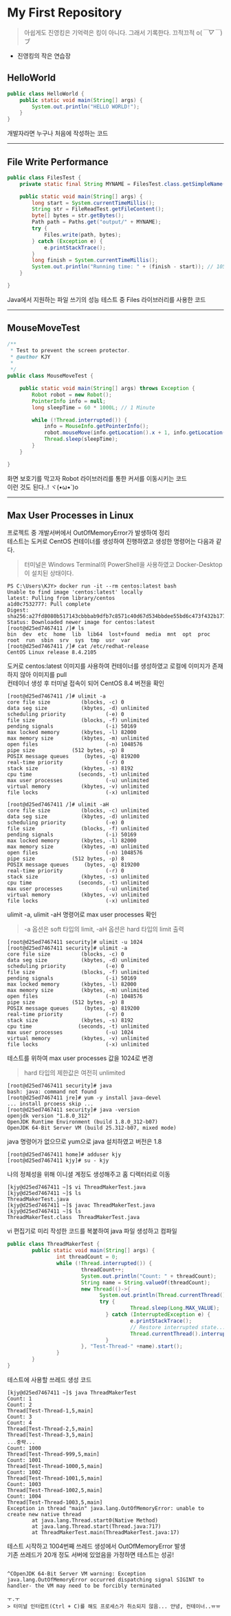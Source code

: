 My First Repository
===============

> 아쉽게도 진영킹은 기억력은 킹이 아니다. 그래서 기록한다. 끄적끄적 o(*￣▽￣*)ブ

* 진영킹의 작은 연습장

## HelloWorld
```java
public class HelloWorld {
	public static void main(String[] args) {
		System.out.println("HELLO WORLD!");
	}
}
```
개발자라면 누구나 처음에 작성하는 코드
- - -

## File Write Performance
```java
public class FilesTest {
	private static final String MYNAME = FilesTest.class.getSimpleName();

	public static void main(String[] args) {
		long start = System.currentTimeMillis();
		String str = FileReadTest.getFileContent();
		byte[] bytes = str.getBytes();
		Path path = Paths.get("output/" + MYNAME);
		try {
			Files.write(path, bytes);
		} catch (Exception e) {
			e.printStackTrace();
		}
		long finish = System.currentTimeMillis();
		System.out.println("Running time: " + (finish - start)); // 105
	}

}
```
Java에서 지원하는 파일 쓰기의 성능 테스트 중 Files 라이브러리를 사용한 코드
- - -

## MouseMoveTest
```java
/**
 * Test to prevent the screen protector.
 * @author KJY
 *
 */
public class MouseMoveTest {

	public static void main(String[] args) throws Exception {
		Robot robot = new Robot();
		PointerInfo info = null;
		long sleepTime = 60 * 1000L; // 1 Minute

		while (!Thread.interrupted()) {
			info = MouseInfo.getPointerInfo();
			robot.mouseMove(info.getLocation().x + 1, info.getLocation().y + 1);
			Thread.sleep(sleepTime);
		}
	}

}
```
화면 보호기를 막고자 Robot 라이브러리를 통한 커서를 이동시키는 코드   
이런 것도 된다..! ヾ(•ω•`)o
- - -

## Max User Processes in Linux
프로젝트 중 개발서버에서 OutOfMemoryError가 발생하여 정리   
테스트는 도커로 CentOS 컨테이너를 생성하여 진행하였고 생성한 명령어는 다음과 같다.   
> 터미널은 Windows Terminal의 PowerShell을 사용하였고 Docker-Desktop이 설치된 상태이다.
```
PS C:\Users\KJY> docker run -it --rm centos:latest bash
Unable to find image 'centos:latest' locally
latest: Pulling from library/centos
a1d0c7532777: Pull complete
Digest: sha256:a27fd8080b517143cbbbab9dfb7c8571c40d67d534bbdee55bd6c473f432b177
Status: Downloaded newer image for centos:latest
[root@d25ed7467411 /]# ls
bin  dev  etc  home  lib  lib64  lost+found  media  mnt  opt  proc  root  run  sbin  srv  sys  tmp  usr  var
[root@d25ed7467411 /]# cat /etc/redhat-release
CentOS Linux release 8.4.2105
```
도커로 centos:latest 이미지를 사용하여 컨테이너를 생성하였고 로컬에 이미지가 존재하지 않아 이미지를 pull   
컨테이너 생성 후 터미널 접속이 되어 CentOS 8.4 버전을 확인


```
[root@d25ed7467411 /]# ulimit -a
core file size          (blocks, -c) 0
data seg size           (kbytes, -d) unlimited
scheduling priority             (-e) 0
file size               (blocks, -f) unlimited
pending signals                 (-i) 50169
max locked memory       (kbytes, -l) 82000
max memory size         (kbytes, -m) unlimited
open files                      (-n) 1048576
pipe size            (512 bytes, -p) 8
POSIX message queues     (bytes, -q) 819200
real-time priority              (-r) 0
stack size              (kbytes, -s) 8192
cpu time               (seconds, -t) unlimited
max user processes              (-u) unlimited
virtual memory          (kbytes, -v) unlimited
file locks                      (-x) unlimited

[root@d25ed7467411 /]# ulimit -aH
core file size          (blocks, -c) unlimited
data seg size           (kbytes, -d) unlimited
scheduling priority             (-e) 0
file size               (blocks, -f) unlimited
pending signals                 (-i) 50169
max locked memory       (kbytes, -l) 82000
max memory size         (kbytes, -m) unlimited
open files                      (-n) 1048576
pipe size            (512 bytes, -p) 8
POSIX message queues     (bytes, -q) 819200
real-time priority              (-r) 0
stack size              (kbytes, -s) unlimited
cpu time               (seconds, -t) unlimited
max user processes              (-u) unlimited
virtual memory          (kbytes, -v) unlimited
file locks                      (-x) unlimited
```
ulimit -a, ulimit -aH 명령어로 max user processes 확인   
> -a 옵션은 soft 타입의 limit, -aH 옵션은 hard 타입의 limit 출력

```
[root@d25ed7467411 security]# ulimit -u 1024
[root@d25ed7467411 security]# ulimit -a
core file size          (blocks, -c) 0
data seg size           (kbytes, -d) unlimited
scheduling priority             (-e) 0
file size               (blocks, -f) unlimited
pending signals                 (-i) 50169
max locked memory       (kbytes, -l) 82000
max memory size         (kbytes, -m) unlimited
open files                      (-n) 1048576
pipe size            (512 bytes, -p) 8
POSIX message queues     (bytes, -q) 819200
real-time priority              (-r) 0
stack size              (kbytes, -s) 8192
cpu time               (seconds, -t) unlimited
max user processes              (-u) 1024
virtual memory          (kbytes, -v) unlimited
file locks                      (-x) unlimited
```
테스트를 위하여 max user processes 값을 1024로 변경
> hard 타입의 제한값은 여전히 unlimited

```
[root@d25ed7467411 security]# java
bash: java: command not found
[root@d25ed7467411 jre]# yum -y install java-devel
... install prcoess skip ...
[root@d25ed7467411 security]# java -version
openjdk version "1.8.0_312"
OpenJDK Runtime Environment (build 1.8.0_312-b07)
OpenJDK 64-Bit Server VM (build 25.312-b07, mixed mode)
```
java 명령어가 없으므로 yum으로 java 설치하였고 버전은 1.8   

```
[root@d25ed7467411 home]# adduser kjy
[root@d25ed7467411 kjy]# su - kjy
```
나의 정체성을 위해 이니셜 계정도 생성해주고 홈 디렉터리로 이동

```
[kjy@d25ed7467411 ~]$ vi ThreadMakerTest.java
[kjy@d25ed7467411 ~]$ ls
ThreadMakerTest.java
[kjy@d25ed7467411 ~]$ javac ThreadMakerTest.java
[kjy@d25ed7467411 ~]$ ls
ThreadMakerTest.class  ThreadMakerTest.java
```
vi 편집기로 미리 작성한 코드를 복붙하여 java 파일 생성하고 컴파일

```java
public class ThreadMakerTest {
        public static void main(String[] args) {
                int threadCount = 0;
                while (!Thread.interrupted()) {
                        threadCount++;
                        System.out.println("Count: " + threadCount);
                        String name = String.valueOf(threadCount);
                        new Thread(()->{
                              System.out.println(Thread.currentThread());
                              try {
                                        Thread.sleep(Long.MAX_VALUE);
                                } catch (InterruptedException e) {
                                        e.printStackTrace();
                                        // Restore interrupted state...
                                        Thread.currentThread().interrupt();
                                }
                        }, "Test-Thread-" +name).start();
                }
        }
}
```
테스트에 사용할 쓰레드 생성 코드   

```
[kjy@d25ed7467411 ~]$ java ThreadMakerTest
Count: 1
Count: 2
Thread[Test-Thread-1,5,main]
Count: 3
Count: 4
Thread[Test-Thread-2,5,main]
Thread[Test-Thread-3,5,main]
...중략...
Count: 1000
Thread[Test-Thread-999,5,main]
Count: 1001
Thread[Test-Thread-1000,5,main]
Count: 1002
Thread[Test-Thread-1001,5,main]
Count: 1003
Thread[Test-Thread-1002,5,main]
Count: 1004
Thread[Test-Thread-1003,5,main]
Exception in thread "main" java.lang.OutOfMemoryError: unable to create new native thread
        at java.lang.Thread.start0(Native Method)
        at java.lang.Thread.start(Thread.java:717)
        at ThreadMakerTest.main(ThreadMakerTest.java:17)
```
테스트 시작하고 1004번째 쓰레드 생성에서 OutOfMemoryError 발생   
기존 쓰레드가 20개 정도 서버에 있었음을 가정하면 테스트는 성공!
```
```
	^COpenJDK 64-Bit Server VM warning: Exception java.lang.OutOfMemoryError occurred dispatching signal SIGINT to handler- the VM may need to be forcibly terminated
```
ㅜ.ㅜ
> 터미널 인터럽트(Ctrl + C)를 해도 프로세스가 취소되지 않음... 안녕, 컨테이너..ㅠㅠ


